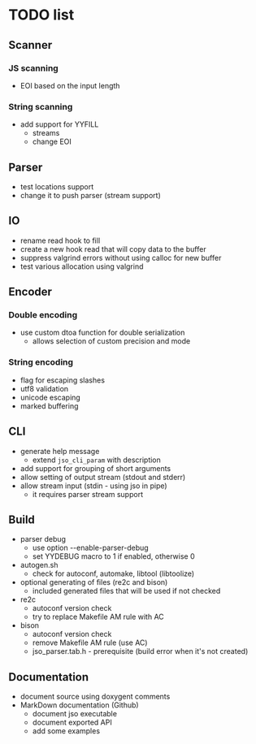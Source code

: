 # TODO list

## Scanner

### JS scanning
- EOI based on the input length

### String scanning
- add support for YYFILL
  - streams
  - change EOI


## Parser
- test locations support
- change it to push parser (stream support)


## IO
- rename read hook to fill
- create a new hook read that will copy data to the buffer
- suppress valgrind errors without using calloc for new buffer
- test various allocation using valgrind


## Encoder

### Double encoding
- use custom dtoa function for double serialization
  - allows selection of custom precision and mode

### String encoding
- flag for escaping slashes
- utf8 validation
- unicode escaping
- marked buffering


## CLI
- generate help message
  - extend `jso_cli_param` with description
- add support for grouping of short arguments
- allow setting of output stream (stdout and stderr)
- allow stream input (stdin - using jso in pipe)
  - it requires parser stream support


## Build
- parser debug
  - use option --enable-parser-debug
  - set YYDEBUG macro to 1 if enabled, otherwise 0
- autogen.sh
  - check for autoconf, automake, libtool (libtoolize)
- optional generating of files (re2c and bison)
  - included generated files that will be used if not checked
- re2c
  - autoconf version check
  - try to replace Makefile AM rule with AC
- bison
  - autoconf version check
  - remove Makefile AM rule (use AC)
  - jso_parser.tab.h - prerequisite (build error when it's not created)


## Documentation
- document source using doxygent comments
- MarkDown documentation (Github)
  - document jso executable
  - document exported API
  - add some examples
